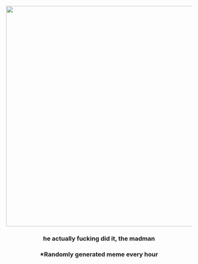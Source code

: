 <p align="center">
        <img src="https://i.imgur.com/Lwsk1Hg.jpg" width="600" height="600">
        </p>
        <h3 align="center">he actually fucking did it, the madman</h3>
        <h3 align="center">*Randomly generated meme every hour</h3>
    